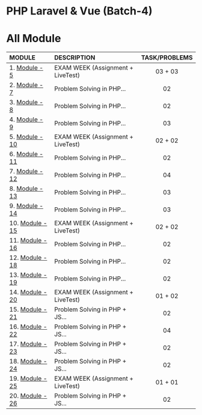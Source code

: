 # PHP Laravel & Vue (Batch-4)

# All Module

| MODULE                       | DESCRIPTION                       | TASK/PROBLEMS |
| :--------------------------- | :-------------------------------- | :-----------: |
| 1. [Module - 5](module-5)    | EXAM WEEK (Assignment + LiveTest) |    03 + 03    |
| 2. [Module - 7](module-7)    | Problem Solving in PHP...         |      02       |
| 3. [Module - 8](module-8)    | Problem Solving in PHP...         |      02       |
| 4. [Module - 9](module-9)    | Problem Solving in PHP...         |      03       |
| 5. [Module - 10](module-10)  | EXAM WEEK (Assignment + LiveTest) |    02 + 02    |
| 6. [Module - 11](module-11)  | Problem Solving in PHP...         |      02       |
| 7. [Module - 12](module-12)  | Problem Solving in PHP...         |      04       |
| 8. [Module - 13](module-13)  | Problem Solving in PHP...         |      03       |
| 9. [Module - 14](module-14)  | Problem Solving in PHP...         |      03       |
| 10. [Module - 15](module-15) | EXAM WEEK (Assignment + LiveTest) |    02 + 02    |
| 11. [Module - 16](module-16) | Problem Solving in PHP...         |      02       |
| 12. [Module - 18](module-18) | Problem Solving in PHP...         |      02       |
| 13. [Module - 19](module-19) | Problem Solving in PHP...         |      02       |
| 14. [Module - 20](module-20) | EXAM WEEK (Assignment + LiveTest) |    01 + 02    |
| 15. [Module - 21](module-21) | Problem Solving in PHP + JS...    |      02       |
| 16. [Module - 22](module-22) | Problem Solving in PHP + JS...    |      04       |
| 17. [Module - 23](module-23) | Problem Solving in PHP + JS...    |      02       |
| 18. [Module - 24](module-24) | Problem Solving in PHP + JS...    |      02       |
| 19. [Module - 25](module-25) | EXAM WEEK (Assignment + LiveTest) |    01 + 01    |
| 20. [Module - 26](module-26) | Problem Solving in PHP + JS...    |      02       |
